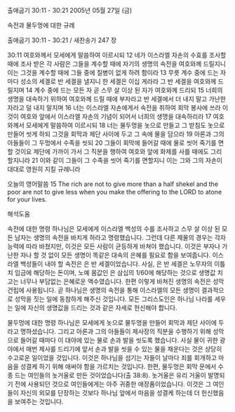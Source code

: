 출애굽기 30:11 - 30:21 
2005년 05월 27일 (금)

속전과 물두멍에 대한 규례



출애굽기 30:11 - 30:21 / 새찬송가 247 장


30:11 여호와께서 모세에게 말씀하여 이르시되 12 네가 이스라엘 자손의 수효를 조사할 때에 조사 받은 각 사람은 그들을 계수할 때에 자기의 생명의 속전을 여호와께 드릴지니 이는 그것을 계수할 때에 그들 중에 질병이 없게 하려 함이라 13 무릇 계수 중에 드는 자마다 성소의 세겔로 반 세겔을 낼지니 한 세겔은 이십 게라라 그 반 세겔을 여호와께 드릴지며 14 계수 중에 드는 모든 자 곧 스무 살 이상 된 자가 여호와께 드리되 15 너희의 생명을 대속하기 위하여 여호와께 드릴 때에 부자라고 반 세겔에서 더 내지 말고 가난한 자라고 덜 내지 말지며 16 너는 이스라엘 자손에게서 속전을 취하여 회막 봉사에 쓰라 이것이 여호와 앞에서 이스라엘 자손의 기념이 되어서 너희의 생명을 대속하리라 17 여호와께서 모세에게 말씀하여 이르시되 18 너는 물두멍을 놋으로 만들고 그 받침도 놋으로 만들어 씻게 하되 그것을 회막과 제단 사이에 두고 그 속에 물을 담으라 19 아론과 그의 아들들이 그 두멍에서 수족을 씻되 20 그들이 회막에 들어갈 때에 물로 씻어 죽기를 면할 것이요 제단에 가까이 가서 그 직분을 행하여 여호와 앞에 화제를 사를 때에도 그리 할지니라 21 이와 같이 그들이 그 수족을 씻어 죽기를 면할지니 이는 그와 그의 자손이 대대로 영원히 지킬 규례니라 

오늘의 영어말씀 
15 The rich are not to give more than a half shekel and the poor are not to give less when you make the offering to the LORD to atone for your lives.

해석도움





속전에 대한 명령 
하나님은 모세에게 이스라엘 백성의 수를 조사하고 스무 살 이상 된 모든 남자는 생명의 속전을 바치게 하라고 명령했습니다. 그런데 다른 제물의 경우는 각자 능력에 따라 바쳤지만, 이것은 모든 사람이 균등하게 바쳐야 했습니다. 이것은 부자나 가난한 자나 할 것 없이 모든 생명이 똑같은 대속의 은혜를 필요로 함을 보여줍니다. 이스라엘 백성들이 내야 할 속전은 은 반 세겔이었습니다. 사실, 은 반 세겔은 노무자의 이틀치 임금에 해당하는 돈이며, 노예 몸값인 은 삼십의 1/60에 해당하는 것으로 생명값 치고는 너무나 부담없는 은혜로운 액수였습니다. 한편 이렇게 바쳐진 생명의 속전은 성막 건립에 사용됩니다. 곧 하나님은 생명의 속전을 통해 이스라엘의 모든 생명이 결과적으로 성막을 짓는 일에 동참하게 해주신 것입니다. 모든 그리스도인은 하나님 나라를 세우는 일에 자신의 생명값을 드리는 것과 같은 자세로 헌신해야 합니다. 

물두멍에 대한 명령 
하나님은 모세에게 놋으로 물두멍을 만들어 회막과 제단 사이에 두라고 명하셨습니다. 그리고 아론과 그의 아들들이 제사장의 직분을 수행하기 위해 성막으로 들어갈 때마다 이 대야에 있는 물로 손과 발을 씻도록 했습니다. 사실 물이 귀한 광야에서 매번 제사를 드리기에 앞서 손과 발을 씻을 수 있는 물을 채운다는 것은 상당히 수고로운 일이었을 것입니다. 이것은 하나님을 섬기는 자들이 날마다 죄를 회개하고 마음을 성결케 하기 위해 애써야 함을 가르치는 것입니다. 한편, 물두멍은 회막 문에서 수종 드는 여인들의 놋거울로 만든 것이었습니다(출 38:8). 놋거울은 유리 거울이 발명되기 전에 사용되던 것으로 여인들에게는 아주 귀중한 애장품이었습니다. 이것은 그 여인들이 자신의 외모를 단장하는 것보다 하나님 앞에서 마음을 성결케 하는데 더 헌신했음을 보여주는 것입니다.